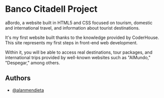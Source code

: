 
# Banco Citadell Project 

aBordo, a website built in HTML5 and CSS focused on tourism, domestic and international travel, and information about tourist destinations.

It's my first website built thanks to the knowledge provided by CoderHouse. This site represents my first steps in front-end web development.

Within it, you will be able to access real destinations, tour packages, and international trips provided by well-known websites such as "AlMundo," "Despegar," among others.


## Authors

- [@alanmendieta](https://www.github.com/alanmendieta)


